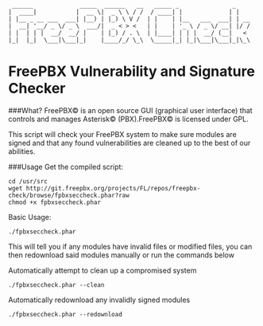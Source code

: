      ______             _____  ______   __   _____ _               _    
    |  ____|           |  __ \|  _ \ \ / /  / ____| |             | |   
    | |__ _ __ ___  ___| |__) | |_) \ V /  | |    | |__   ___  ___| | __
    |  __| '__/ _ \/ _ \  ___/|  _ < > <   | |    | '_ \ / _ \/ __| |/ /
    | |  | | |  __/  __/ |    | |_) / . \  | |____| | | |  __/ (__|   < 
    |_|  |_|  \___|\___|_|    |____/_/ \_\  \_____|_| |_|\___|\___|_|\_\

FreePBX Vulnerability and Signature Checker
===========

###What?
FreePBX© is an open source GUI (graphical user interface) that controls and manages Asterisk© (PBX).FreePBX© is licensed under GPL.

This script will check your FreePBX system to make sure modules are signed and that any found vulnerabilities are cleaned up to the best of our abilities.

###Usage
Get the compiled script:

    cd /usr/src
    wget http://git.freepbx.org/projects/FL/repos/freepbx-check/browse/fpbxseccheck.phar?raw
    chmod +x fpbxseccheck.phar

Basic Usage:

    ./fpbxseccheck.phar
This will tell you if any modules have invalid files or modified files, you can then redownload said modules manually or run the commands below
    
Automatically attempt to clean up a compromised system

    ./fpbxseccheck.phar --clean
    
Automatically redownload any invalidly signed modules

    ./fpbxseccheck.phar --redownload
